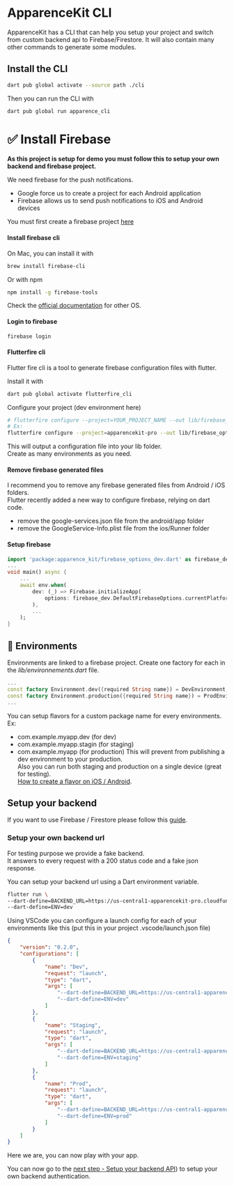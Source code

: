 
# ApparenceKit CLI

ApparenceKit has a CLI that can help you setup your project and switch from custom backend api to Firebase/Firestore.
It will also contain many other commands to generate some modules.

## Install the CLI

```bash
dart pub global activate --source path ./cli
```

Then you can run the CLI with
```bash
dart pub global run apparence_cli
```

# ✅ Install Firebase 

**As this project is setup for demo you must follow this to setup your own backend and firebase project.**

We need firebase for the push notifications. <br/>
- Google force us to create a project for each Android application
- Firebase allows us to send push notifications to iOS and Android devices

You must first create a firebase project [here](https://console.firebase.google.com/)

#### Install firebase cli

On Mac, you can install it with 
```bash
brew install firebase-cli
```

Or with npm 
```bash
npm install -g firebase-tools
```

Check the [official documentation](https://firebase.google.com/docs/cli) for other OS.

#### Login to firebase
```bash
firebase login
```

#### Flutterfire cli
Flutter fire cli is a tool to generate firebase configuration files with flutter. 

Install it with
```bash
dart pub global activate flutterfire_cli
```

Configure your project (dev environment here)
```bash
# flutterfire configure --project=YOUR_PROJECT_NAME --out lib/firebase_options_[environment].dart 
# Ex: 
flutterfire configure --project=apparencekit-pro --out lib/firebase_options_dev.dart 
```
This will output a configuration file into your lib folder.<br/> 
Create as many environments as you need. 

#### Remove firebase generated files
I recommend you to remove any firebase generated files from Android / iOS folders.<br/>
Flutter recently added a new way to configure firebase, relying on dart code. <br/>
- remove the google-services.json file from the android/app folder
- remove the GoogleService-Info.plist file from the ios/Runner folder

#### Setup firebase
```dart
import 'package:apparence_kit/firebase_options_dev.dart' as firebase_dev;
...
void main() async {
    ...
    await env.when(
        dev: (_) => Firebase.initializeApp(
            options: firebase_dev.DefaultFirebaseOptions.currentPlatform,
        ),
        ...
    );
}
```

## 🎯 Environments
Environments are linked to a firebase project. 
Create one factory for each in the *lib/environnements.dart* file.

```dart
...
const factory Environment.dev({required String name}) = DevEnvironment;
const factory Environment.production({required String name}) = ProdEnvironment;
...
```

You can setup flavors for a custom package name for every environments.<br/>
Ex: 
- com.example.myapp.dev (for dev)
- com.example.myapp.stagin (for staging)
- com.example.myapp (for production)
This will prevent from publishing a dev environment to your production. <br/>
Also you can run both staging and production on a single device (great for testing).<br/>
[How to create a flavor on iOS / Android](./flavors.md). 

## Setup your backend

If you want to use Firebase / Firestore please follow this [guide](./firebase_guide.md). <br/>

### Setup your own backend url

For testing purpose we provide a fake backend. <br/>
It answers to every request with a 200 status code and a fake json response. <br/>

You can setup your backend url using a Dart environment variable. <br/>
```bash
flutter run \
--dart-define=BACKEND_URL=https://us-central1-apparencekit-pro.cloudfunctions.net/app \
--dart-define=ENV=dev
```

Using VSCode you can configure a launch config for each of your environments like this
(put this in your project .vscode/launch.json file)
```json
{
    "version": "0.2.0",
    "configurations": [
        {
            "name": "Dev",
            "request": "launch",
            "type": "dart",
            "args": [
                "--dart-define=BACKEND_URL=https://us-central1-apparencekit-pro.cloudfunctions.net/app",
                "--dart-define=ENV=dev"
            ]
        },
        {
            "name": "Staging",
            "request": "launch",
            "type": "dart",
            "args": [
                "--dart-define=BACKEND_URL=https://us-central1-apparencekit-pro.cloudfunctions.net/app",
                "--dart-define=ENV=staging"
            ]
        },
        {
            "name": "Prod",
            "request": "launch",
            "type": "dart",
            "args": [
                "--dart-define=BACKEND_URL=https://us-central1-apparencekit-pro.cloudfunctions.net/app",
                "--dart-define=ENV=prod"
            ]
        }
    ]
}
```

Here we are, you can now play with your app. 

You can now go to the [next step - Setup your backend API](./install_backend.md)) to setup your own backend authentication.